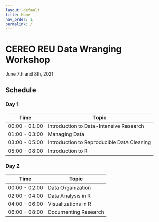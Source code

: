 ```yaml
---
layout: default
title: Home
nav_order: 1
permalink: /
---
```


# CEREO REU Data Wranging Workshop

June 7th and 8th, 2021

## Schedule

### Day 1
| Time | Topic |
|----|----|
| 00:00 - 01:00 | Introduction to Data-Intensive Research |
| 01:00 - 03:00 | Managing Data |
| 03:00 - 05:00 | Introduction to Reproducible Data Cleaning |
| 05:00 - 08:00 | Introduction to R |

### Day 2
| Time | Topic |
|----|----|
| 00:00 - 02:00 | Data Organization |
| 02:00 - 04:00 | Data Analysis in R |
| 04:00 - 06:00 | Visualizations in R |
| 06:00 - 08:00 | Documenting Research |

